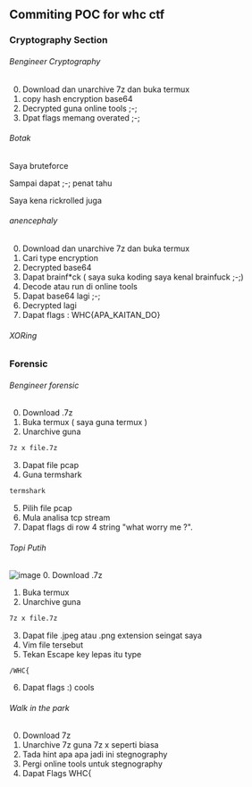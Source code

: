 ## Commiting POC for whc ctf
### Cryptography Section
###### Bengineer Cryptography 
0. Download dan unarchive 7z dan buka termux
1. copy hash encryption base64
2. Decrypted guna online tools ;-;
3. Dpat flags memang overated ;-;



###### Botak 

Saya bruteforce 

Sampai dapat ;-; penat tahu

Saya kena rickrolled juga

###### anencephaly
0. Download dan unarchive 7z dan buka termux
1. Cari type encryption
2. Decrypted base64
3. Dapat brainf*ck ( saya suka koding saya kenal brainfuck ;-;)
4. Decode atau run di online tools
5. Dapat base64 lagi ;-;
6. Decrypted lagi
7. Dapat flags : WHC{APA_KAITAN_DO}

###### XORing

### Forensic

###### Bengineer forensic
0. Download .7z
1. Buka termux ( saya guna termux )
2. Unarchive guna
```bash
7z x file.7z
```
3. Dapat file pcap
4. Guna termshark
```bash
termshark
```
5. Pilih file pcap
6. Mula analisa tcp stream
7. Dapat flags di row 4 string "what worry me ?".



###### Topi Putih

![image](https://github.com/Craglitch/WHCCTF-POC_Writeup/blob/main/IMG_20220102_190846.jpg?raw=true)
0. Download .7z
1. Buka termux
2. Unarchive guna
```bash
7z x file.7z
```
3. Dapat file .jpeg atau .png extension seingat saya
4. Vim file tersebut
5. Tekan Escape key lepas itu type
```
/WHC{
```
6. Dapat flags :) cools



###### Walk in the park

0. Download 7z
1. Unarchive 7z guna 7z x seperti biasa
2. Tada hint apa apa jadi ini stegnography
3. Pergi online tools untuk stegnography
4. Dapat Flags WHC{

 







